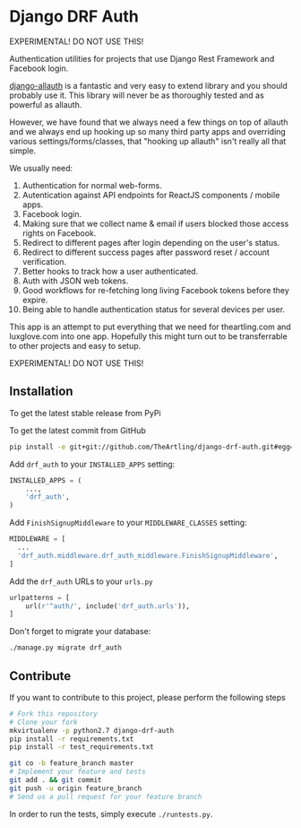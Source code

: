 # Django DRF Auth

EXPERIMENTAL! DO NOT USE THIS!

Authentication utilities for projects that use Django Rest Framework and
Facebook login.

[django-allauth](https://github.com/pennersr/django-allauth) is a fantastic
and very easy to extend library and you should probably use it. This library
will never be as thoroughly tested and as powerful as allauth.

However, we have found that we always need a few things on top of allauth and
we always end up hooking up so many third party apps and overriding various
settings/forms/classes, that "hooking up allauth" isn't really all that simple.

We usually need:

1. Authentication for normal web-forms.
1. Autentication against API endpoints for ReactJS components / mobile apps.
1. Facebook login.
1. Making sure that we collect name & email if users blocked those access
   rights on Facebook.
1. Redirect to different pages after login depending on the user's status.
1. Redirect to different success pages after password reset / account
   verification.
1. Better hooks to track how a user authenticated.
1. Auth with JSON web tokens.
1. Good workflows for re-fetching long living Facebook tokens before they
   expire.
1. Being able to handle authentication status for several devices per user.

This app is an attempt to put everything that we need for theartling.com and
luxglove.com into one app. Hopefully this might turn out to be transferrable
to other projects and easy to setup.

EXPERIMENTAL! DO NOT USE THIS!


## Installation

To get the latest stable release from PyPi

To get the latest commit from GitHub

```bash
pip install -e git+git://github.com/TheArtling/django-drf-auth.git#egg=drf_auth
```

Add `drf_auth` to your `INSTALLED_APPS` setting:

```python
INSTALLED_APPS = (
    ...,
    'drf_auth',
)
```

Add `FinishSignupMiddleware` to your `MIDDLEWARE_CLASSES` setting:

```python
MIDDLEWARE = [
  ...
  'drf_auth.middleware.drf_auth_middleware.FinishSignupMiddleware',
]
```

Add the `drf_auth` URLs to your `urls.py`

```python
urlpatterns = [
    url(r'^auth/', include('drf_auth.urls')),
]
```

Don't forget to migrate your database:

```bash
./manage.py migrate drf_auth
```


## Contribute

If you want to contribute to this project, please perform the following steps

```bash
# Fork this repository
# Clone your fork
mkvirtualenv -p python2.7 django-drf-auth
pip install -r requirements.txt
pip install -r test_requirements.txt

git co -b feature_branch master
# Implement your feature and tests
git add . && git commit
git push -u origin feature_branch
# Send us a pull request for your feature branch
```

In order to run the tests, simply execute `./runtests.py`.

